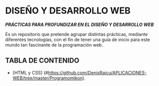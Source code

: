 # DISEÑO Y DESARROLLO WEB
***PRÁCTICAS PARA PROFUNDIZAR EN EL DISEÑO Y DESARROLLO WEB***

Es un repositorio que pretende agrupar distintas prácticas, mediante diferentes tecnologías, con el fin de tener una guía de inicio para este mundo tan fascinante de la programación web. 

## TABLA DE CONTENIDO
- [HTML y CSS] (#https://github.com/DenisRaicu/APLICACIONES-WEB/tree/master/Programomikon).
